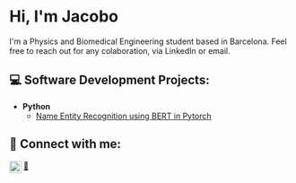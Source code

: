 <h1>Hi, I'm Jacobo</h1>

I'm a Physics and Biomedical Engineering student based in Barcelona. Feel free to reach out for any colaboration, via LinkedIn or email.

<h2>💻 Software Development Projects:</h2>

- <b>Python</b>
  - [Name Entity Recognition using BERT in Pytorch](https://github.com/jacoboromerodiaz/NER_BERT_pytorch)


<h2> 💬 Connect with me:</h2>

[<img align="left" alt="JacoboRomero | LinkedIn" width="22px" src="https://cdn.jsdelivr.net/npm/simple-icons@v3/icons/linkedin.svg" />][linkedin]

[linkedin]: www.linkedin.com/in/jacobo-romero-diaz 
[:email:](mailto:jromerdi7@alumnes.ub.edu)
